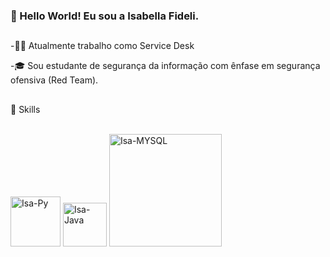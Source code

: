 ### 👋 Hello World! Eu sou a Isabella Fideli.
##

-👩‍💻 Atualmente trabalho como Service Desk

-🎓 Sou estudante de segurança da informação com ênfase em segurança ofensiva (Red Team).

##
🚀 Skills
</div>
<div style="display: inline_block"><br>
  <img alt="Isa-Py" width="80" src="https://img.shields.io/badge/Python-3776AB?style=for-the-badge&logo=python&logoColor=white"/>
          
   <img alt="Isa-Java" width="70" src= "https://img.shields.io/badge/Java-ED8B00?style=for-the-badge&logo=java&logoColor=white"/>
   <img alt="Isa-MYSQL" width="180" src="https://img.shields.io/badge/Microsoft_SQL_Server-CC2927?style=for-the-badge&logo=microsoft-sql-server&logoColor=white"/>
   
</div>



 
